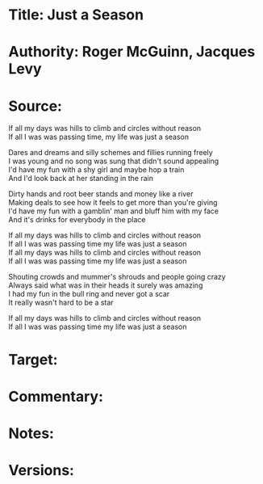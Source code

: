# Title: Just a Season

# Authority: Roger McGuinn, Jacques Levy

# Source:

If all my days was hills to climb and circles without reason  
If all I was was passing time, my life was just a season  

Dares and dreams and silly schemes and fillies running freely  
I was young and no song was sung that didn't sound appealing  
I'd have my fun with a shy girl and maybe hop a train  
And I'd look back at her standing in the rain  

Dirty hands and root beer stands and money like a river  
Making deals to see how it feels to get more than you're giving  
I'd have my fun with a gamblin' man and bluff him with my face  
And it's drinks for everybody in the place  

If all my days was hills to climb and circles without reason  
If all I was was passing time my life was just a season  
If all my days was hills to climb and circles without reason  
If all I was was passing time my life was just a season  

Shouting crowds and mummer's shrouds and people going crazy  
Always said what was in their heads it surely was amazing  
I had my fun in the bull ring and never got a scar  
It really wasn't hard to be a star  

If all my days was hills to climb and circles without reason  
If all I was was passing time my life was just a season  

# Target:  

# Commentary:  

# Notes:  

# Versions:  